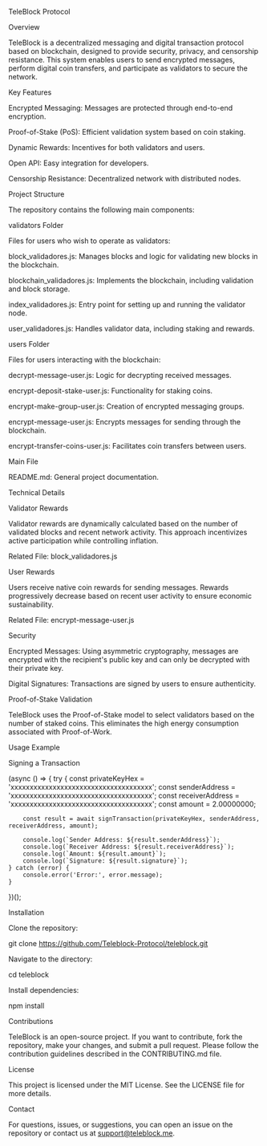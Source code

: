 TeleBlock Protocol

Overview

TeleBlock is a decentralized messaging and digital transaction protocol based on blockchain, designed to provide security, privacy, and censorship resistance. 
This system enables users to send encrypted messages, perform digital coin transfers, and participate as validators to secure the network.

Key Features

Encrypted Messaging: Messages are protected through end-to-end encryption.

Proof-of-Stake (PoS): Efficient validation system based on coin staking.

Dynamic Rewards: Incentives for both validators and users.

Open API: Easy integration for developers.

Censorship Resistance: Decentralized network with distributed nodes.

Project Structure

The repository contains the following main components:

validators Folder

Files for users who wish to operate as validators:

block_validadores.js: Manages blocks and logic for validating new blocks in the blockchain.

blockchain_validadores.js: Implements the blockchain, including validation and block storage.

index_validadores.js: Entry point for setting up and running the validator node.

user_validadores.js: Handles validator data, including staking and rewards.

users Folder

Files for users interacting with the blockchain:

decrypt-message-user.js: Logic for decrypting received messages.

encrypt-deposit-stake-user.js: Functionality for staking coins.

encrypt-make-group-user.js: Creation of encrypted messaging groups.

encrypt-message-user.js: Encrypts messages for sending through the blockchain.

encrypt-transfer-coins-user.js: Facilitates coin transfers between users.

Main File

README.md: General project documentation.

Technical Details

Validator Rewards

Validator rewards are dynamically calculated based on the number of validated blocks and recent network activity. 
This approach incentivizes active participation while controlling inflation.

Related File: block_validadores.js

User Rewards

Users receive native coin rewards for sending messages. Rewards progressively decrease based on recent user activity to ensure economic sustainability.

Related File: encrypt-message-user.js

Security

Encrypted Messages: Using asymmetric cryptography, messages are encrypted with the recipient's public key and can only be decrypted with their private key.

Digital Signatures: Transactions are signed by users to ensure authenticity.

Proof-of-Stake Validation

TeleBlock uses the Proof-of-Stake model to select validators based on the number of staked coins. This eliminates the high energy consumption associated with Proof-of-Work.

Usage Example

Signing a Transaction

(async () => {
    try {
        const privateKeyHex = 'xxxxxxxxxxxxxxxxxxxxxxxxxxxxxxxxxxxxx';
        const senderAddress = 'xxxxxxxxxxxxxxxxxxxxxxxxxxxxxxxxxxxxx';
        const receiverAddress = 'xxxxxxxxxxxxxxxxxxxxxxxxxxxxxxxxxxxxx';
        const amount = 2.00000000;

        const result = await signTransaction(privateKeyHex, senderAddress, receiverAddress, amount);

        console.log(`Sender Address: ${result.senderAddress}`);
        console.log(`Receiver Address: ${result.receiverAddress}`);
        console.log(`Amount: ${result.amount}`);
        console.log(`Signature: ${result.signature}`);
    } catch (error) {
        console.error('Error:', error.message);
    }
})();

Installation

Clone the repository:

git clone https://github.com/Teleblock-Protocol/teleblock.git

Navigate to the directory:

cd teleblock

Install dependencies:

npm install

Contributions

TeleBlock is an open-source project. If you want to contribute, fork the repository, make your changes, and submit a pull request. Please follow the contribution guidelines described in the CONTRIBUTING.md file.

License

This project is licensed under the MIT License. See the LICENSE file for more details.

Contact

For questions, issues, or suggestions, you can open an issue on the repository or contact us at support@teleblock.me.

